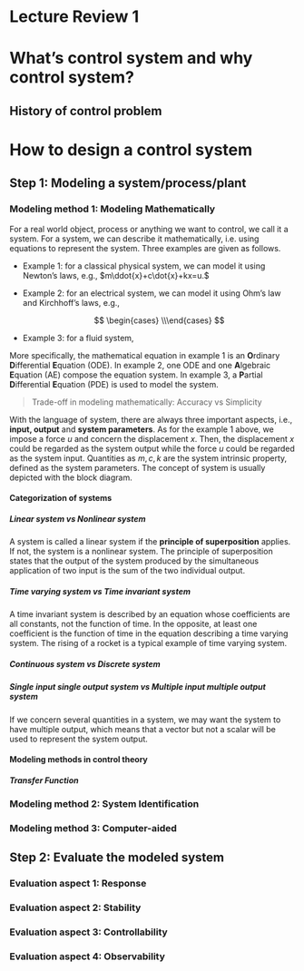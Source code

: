 # Lecture Review 1

# What’s control system and why control system?

## History of control problem

# How to design a control system

## Step 1: Modeling a system/process/plant

### Modeling method 1: Modeling Mathematically

For a real world object, process or anything we want to control, we call it a system. For a system, we can describe it mathematically, i.e. using equations to represent the system. Three examples are given as follows.

- Example 1: for a classical physical system, we can model it using Newton’s laws, e.g., $m\ddot{x}+c\dot{x}+kx=u.$
- Example 2: for an electrical system, we can model it using Ohm’s law and Kirchhoff’s laws, e.g.,
    
    $$
    \begin{cases} \\\end{cases}
    $$
    
- Example 3: for a fluid system,

More specifically, the mathematical equation in example 1 is an **O**rdinary **D**ifferential **E**quation (ODE). In example 2, one ODE and one **A**lgebraic **E**quation (AE) compose the equation system. In example 3, a **P**artial **D**ifferential **E**quation (PDE) is used to model the system.

> Trade-off in modeling mathematically: Accuracy vs Simplicity


With the language of system, there are always three important aspects, i.e., **input, output** and **system parameters**. As for the example 1 above, we impose a force $u$ and concern the displacement $x$. Then, the displacement $x$ could be regarded as the system output while the force $u$ could be regarded as the system input. Quantities as $m,c,k$ are the system intrinsic property, defined as the system parameters. The concept of system is usually depicted with the block diagram.

#### Categorization of systems

##### Linear system vs Nonlinear system

A system is called a linear system if the **principle of superposition** applies. If not, the system is a nonlinear system. The principle of superposition states that the output of the system produced by the simultaneous application of two input is the sum of the two individual output. 

##### Time varying system vs Time invariant system

A time invariant system is described by an equation whose coefficients are all constants, not the function of time. In the opposite, at least one coefficient is the function of time in the equation describing a time varying system. The rising of a rocket is a typical example of time varying system.

##### Continuous system vs Discrete system

##### Single input single output system vs Multiple input multiple output system

If we concern several quantities in a system, we may want the system to have multiple output, which means that a vector but not a scalar will be used to represent the system output. 

#### Modeling methods in control theory

##### Transfer Function

### Modeling method 2: System Identification

### Modeling method 3: Computer-aided

## Step 2: Evaluate the modeled system

### Evaluation aspect 1: Response

### Evaluation aspect 2: Stability

### Evaluation aspect 3: Controllability

### Evaluation aspect 4: Observability


